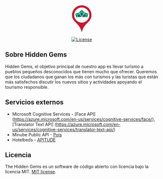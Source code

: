 <p align="center"><img src="https://raw.githubusercontent.com/nandana/hidden-gems/master/resources/assets/img/mine_icon.jpeg"></p>

<p align="center">
<a href="https://packagist.org/packages/laravel/framework"><img src="https://poser.pugx.org/laravel/framework/license.svg" alt="License"></a>
</p>

## Sobre Hidden Gems

Hidden Gems, el objetivo principal de nuestro app es llevar turismo a pueblos pequeños desconocidos que tienen mucho que ofrecer. Queremos que los ciudadanos que ganan los más con turismos y las turistas que están más satisfechos discutir los nuevos sitios y actividades apoyando el tourismo responsible. 

## Servicios externos

* Microsoft Cognitive Services - [Face API] (https://azure.microsoft.com/en-us/services/cognitive-services/face/), [Translator Text API] (https://azure.microsoft.com/en-us/services/cognitive-services/translator-text-api/)
* Minube Public API  - [Pois](http://papi.minube.com/docs/)
* Hotelbeds  - [APITUDE](https://developer.hotelbeds.com/io-docs)

## Licencia

The Hidden Gems es un software de código abierto con licencia bajo la licencia MIT. [MIT license](http://opensource.org/licenses/MIT).
